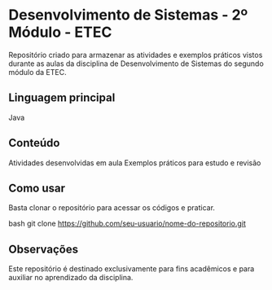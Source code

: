 <h1>Desenvolvimento de Sistemas - 2º Módulo - ETEC</h1>
Repositório criado para armazenar as atividades e exemplos práticos vistos durante as aulas da disciplina de Desenvolvimento de Sistemas do segundo módulo da ETEC.

<h2>Linguagem principal</h2>
Java

<h2>Conteúdo</h2>
Atividades desenvolvidas em aula
Exemplos práticos para estudo e revisão

<h2>Como usar</h2>
Basta clonar o repositório para acessar os códigos e praticar.

bash
git clone https://github.com/seu-usuario/nome-do-repositorio.git

<h2>Observações</h2>
Este repositório é destinado exclusivamente para fins acadêmicos e para auxiliar no aprendizado da disciplina.
